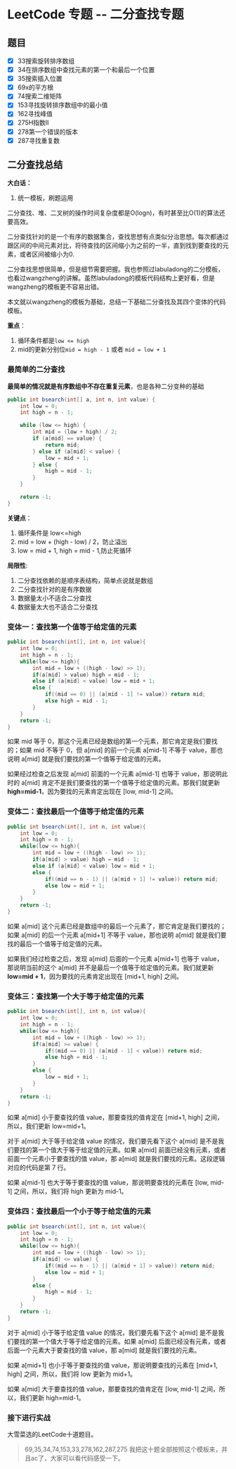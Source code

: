# LeetCode 专题 -- 二分查找专题

## 题目

- [x] 33搜索旋转排序数组
- [x] 34在排序数组中查找元素的第一个和最后一个位置
- [x] 35搜索插入位置
- [x] 69x的平方根
- [x] 74搜索二维矩阵
- [x] 153寻找旋转排序数组中的最小值
- [x] 162寻找峰值
- [x] 275H指数II
- [x] 278第一个错误的版本
- [x] 287寻找重复数

## 二分查找总结

**大白话：**

1. 统一模板，刷题运用

二分查找、堆、二叉树的操作时间复杂度都是O(logn)，有时甚至比O(1)的算法还要高效。

二分查找针对的是一个有序的数据集合，查找思想有点类似分治思想。每次都通过跟区间的中间元素对比，将待查找的区间缩小为之前的一半，直到找到要查找的元素，或者区间被缩小为0.

二分查找思想很简单，但是细节需要把握。我也参照过labuladong的二分模板，也看过wangzheng的讲解。虽然labuladong的模板代码结构上更好看，但是wangzheng的模板更不容易出错。

本文就以wangzheng的模板为基础，总结一下基础二分查找及其四个变体的代码模板。

**重点**：

1. 循环条件都是`low <= high`
2. mid的更新分别位`mid = high - 1` 或者 `mid = low + 1`

### 最简单的二分查找

**最简单的情况就是有序数组中不存在重复元素**，也是各种二分变种的基础

```java
public int bsearch(int[] a, int n, int value) {
    int low = 0;
    int high = n - 1;

    while (low <= high) {
        int mid = (low + high) / 2;
        if (a[mid] == value) {
            return mid;
        } else if (a[mid] < value) {
            low = mid + 1;
        } else {
            high = mid - 1;
        }
    }

    return -1;
}
```

**关键点**：

1. 循环条件是 low<=high
2. mid = low + (high - low) / 2，防止溢出
3. low = mid + 1, high = mid - 1,防止死循环

**局限性**:

1. 二分查找依赖的是顺序表结构，简单点说就是数组
2. 二分查找针对的是有序数据
3. 数据量太小不适合二分查找
4. 数据量太大也不适合二分查找

### 变体一：查找第一个值等于给定值的元素

```java
public int bsearch(int[], int n, int value){
    int low = 0;
    int high = n - 1;
    while(low <= high){
        int mid = low + ((high - low) >> 1);
        if(a[mid] > value) high = mid - 1;
        else if (a[mid] < value) low = mid + 1;
        else {
            if((mid == 0) || (a[mid - 1] != value)) return mid;
            else high = mid - 1;
        }
    }
    return -1;
}
```

如果 mid 等于 0，那这个元素已经是数组的第一个元素，那它肯定是我们要找的；如果 mid 不等于 0，但 a[mid] 的前一个元素 a[mid-1] 不等于 value，那也说明 a[mid] 就是我们要找的第一个值等于给定值的元素。

如果经过检查之后发现 a[mid] 前面的一个元素 a[mid-1] 也等于 value，那说明此时的 a[mid] 肯定不是我们要查找的第一个值等于给定值的元素。那我们就更新 **high=mid-1**，因为要找的元素肯定出现在 [low, mid-1] 之间。

### 变体二：查找最后一个值等于给定值的元素

```java
public int bsearch(int[], int n, int value){
    int low = 0;
    int high = n - 1;
    while(low <= high){
        int mid = low + ((high - low) >> 1);
        if(a[mid] > value) high = mid - 1;
        else if (a[mid] < value) low = mid + 1;
        else {
            if((mid == n - 1) || (a[mid + 1] != value)) return mid;
            else low = mid + 1;
        }
    }
    return -1;
}
```

如果 a[mid] 这个元素已经是数组中的最后一个元素了，那它肯定是我们要找的；如果 a[mid] 的后一个元素 a[mid+1] 不等于 value，那也说明 a[mid] 就是我们要找的最后一个值等于给定值的元素。

如果我们经过检查之后，发现 a[mid] 后面的一个元素 a[mid+1] 也等于 value，那说明当前的这个 a[mid] 并不是最后一个值等于给定值的元素。我们就更新 **low=mid + 1**，因为要找的元素肯定出现在 [mid+1, high] 之间。

### 变体三：查找第一个大于等于给定值的元素

```java
public int bsearch(int[], int n, int value){
    int low = 0;
    int high = n - 1;
    while(low <= high){
        int mid = low + ((high - low) >> 1);
        if(a[mid] >= value) {
            if((mid == 0) || (a[mid - 1] < value)) return mid;
            else high = mid - 1;
        }
        else {
            low = mid + 1;
        }
    }
    return -1;
}
```

如果 a[mid] 小于要查找的值 value，那要查找的值肯定在 [mid+1, high] 之间，所以，我们更新 low=mid+1。

对于 a[mid] 大于等于给定值 value 的情况，我们要先看下这个 a[mid] 是不是我们要找的第一个值大于等于给定值的元素。如果 a[mid] 前面已经没有元素，或者前面一个元素小于要查找的值 value，那 a[mid] 就是我们要找的元素。这段逻辑对应的代码是第 7 行。

如果 a[mid-1] 也大于等于要查找的值 value，那说明要查找的元素在 [low, mid-1] 之间，所以，我们将 high 更新为 mid-1。

### 变体四：查找最后一个小于等于给定值的元素

```java
public int bsearch(int[], int n, int value){
    int low = 0;
    int high = n - 1;
    while(low <= high){
        int mid = low + ((high - low) >> 1);
        if(a[mid] <= value) {
            if((mid == n - 1) || (a[mid + 1] > value)) return mid;
            else low = mid + 1;
        }
        else {
            high = mid - 1;
        }
    }
    return -1;
}
```

对于 a[mid] 小于等于给定值 value 的情况，我们要先看下这个 a[mid] 是不是我们要找的第一个值大于等于给定值的元素。如果 a[mid] 后面已经没有元素，或者后面一个元素大于要查找的值 value，那 a[mid] 就是我们要找的元素。

如果 a[mid+1] 也小于等于要查找的值 value，那说明要查找的元素在 [mid+1, high] 之间，所以，我们将 low 更新为 mid+1。

如果 a[mid] 大于要查找的值 value，那要查找的值肯定在 [low, mid-1] 之间，所以，我们更新 high=mid-1。

### 接下进行实战

大雪菜选的LeetCode十道题目。

> 69,35,34,74,153,33,278,162,287,275
> 我把这十题全部按照这个模板来，并且ac了，大家可以看代码感受一下。
